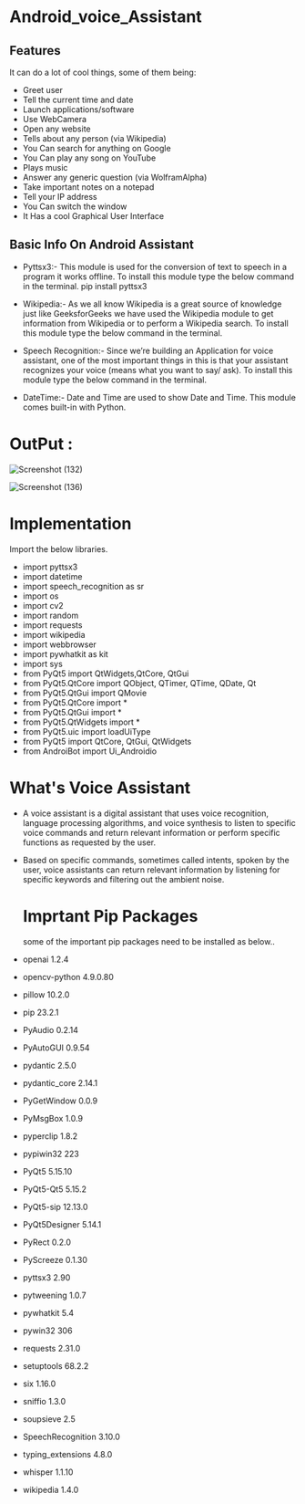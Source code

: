 # Android_voice_Assistant

## Features

It can do a lot of cool things, some of them being:

- Greet user
- Tell the current time and date
- Launch applications/software
- Use WebCamera
- Open any website
- Tells about any person (via Wikipedia)
- You Can search for anything on Google 
- You Can play any song on YouTube
- Plays music
- Answer any generic question (via WolframAlpha)
- Take important notes on a notepad
- Tell your IP address
- You Can switch the window
- It Has a cool Graphical User Interface


## Basic Info On Android Assistant

- Pyttsx3:- This module is used for the conversion of text to speech in a program it works offline. To install this module type the below command in the terminal.
pip install pyttsx3

- Wikipedia:- As we all know Wikipedia is a great source of knowledge just like GeeksforGeeks we have used the Wikipedia module to get information from Wikipedia or to perform a Wikipedia search. To install this module type the below command in the terminal.

- Speech Recognition:- Since we’re building an Application for voice assistant, one of the most important things in this is that your assistant recognizes your voice (means what you want to say/ ask). To install this module type the below command in the terminal.

- DateTime:- Date and Time are used to show Date and Time. This module comes built-in with Python.

# OutPut :
![Screenshot (132)](https://github.com/Sam7765/Android_voice_Assistant/assets/157595182/7072d8d9-1853-40e9-b9ea-ecd43bca0353)

![Screenshot (136)](https://github.com/Sam7765/Android_voice_Assistant/assets/157595182/6dc73f6a-9a15-4d43-aa39-1118572c18c1)




  # Implementation

  Import the below libraries.

- import pyttsx3 
- import datetime
- import speech_recognition as sr
- import os
- import cv2
- import random
- import requests 
- import wikipedia
- import webbrowser
- import pywhatkit as kit
- import sys
- from PyQt5 import QtWidgets,QtCore, QtGui
- from PyQt5.QtCore import QObject, QTimer, QTime, QDate, Qt
- from PyQt5.QtGui import QMovie
- from PyQt5.QtCore import *
- from PyQt5.QtGui import *
- from PyQt5.QtWidgets import *
- from PyQt5.uic import loadUiType
- from PyQt5 import QtCore, QtGui, QtWidgets
- from AndroiBot import Ui_Androidio

# What's Voice Assistant

- A voice assistant is a digital assistant that uses voice recognition, language processing algorithms, and voice synthesis to listen to specific voice commands and return relevant information or perform specific functions as requested by the user.

- Based on specific commands, sometimes called intents, spoken by the user, voice assistants can return relevant information by listening for specific keywords and filtering out the ambient noise.


  # Imprtant Pip Packages

  some of the important pip packages need to be installed as below..
  
- openai             1.2.4
- opencv-python      4.9.0.80
- pillow             10.2.0
- pip                23.2.1
- PyAudio            0.2.14
- PyAutoGUI          0.9.54
- pydantic           2.5.0
- pydantic_core      2.14.1
- PyGetWindow        0.0.9
- PyMsgBox           1.0.9
- pyperclip          1.8.2
- pypiwin32          223
- PyQt5              5.15.10
- PyQt5-Qt5          5.15.2
- PyQt5-sip          12.13.0
- PyQt5Designer      5.14.1
- PyRect             0.2.0
- PyScreeze          0.1.30
- pyttsx3            2.90
- pytweening         1.0.7
- pywhatkit          5.4
- pywin32            306
- requests           2.31.0
- setuptools         68.2.2
- six                1.16.0
- sniffio            1.3.0
- soupsieve          2.5
- SpeechRecognition  3.10.0
- typing_extensions  4.8.0
- whisper            1.1.10
- wikipedia          1.4.0





  




